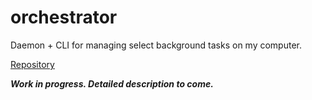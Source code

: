 # orchestrator

Daemon + CLI for managing select background tasks on my computer.

[Repository](https://github.com/goromal/orchestrator)

***Work in progress. Detailed description to come.***

